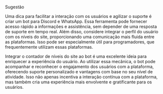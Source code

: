 Sugestão

Uma dica para facilitar a interação com os usuários e agilizar o suporte é criar um bot para Discord e WhatsApp. Essa ferramenta pode fornecer acesso rápido a informações e assistência, sem depender de uma resposta de suporte em tempo real. Além disso, considere integrar o perfil do usuário com os níveis do site, proporcionando uma comunicação mais fluida entre as plataformas. Isso pode ser especialmente útil para programadores, que frequentemente utilizam essas plataformas.

Integrar o contador de níveis do site ao bot é uma excelente ideia para enriquecer a experiência do usuário. Ao utilizar essa mecânica, o bot pode acompanhar e reconhecer o engajamento dos usuários com a plataforma, oferecendo suporte personalizado e vantagens com base no seu nível de atividade. Isso não apenas incentiva a interação contínua com a plataforma, mas também cria uma experiência mais envolvente e gratificante para os usuários.
